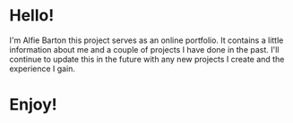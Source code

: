 # Hello!
 I'm Alfie Barton this project serves as an online portfolio.
 It contains a little information about me and a couple of projects I have done in the past.
 I'll continue to update this in the future with any new projects I create and the experience I gain.
# Enjoy!
